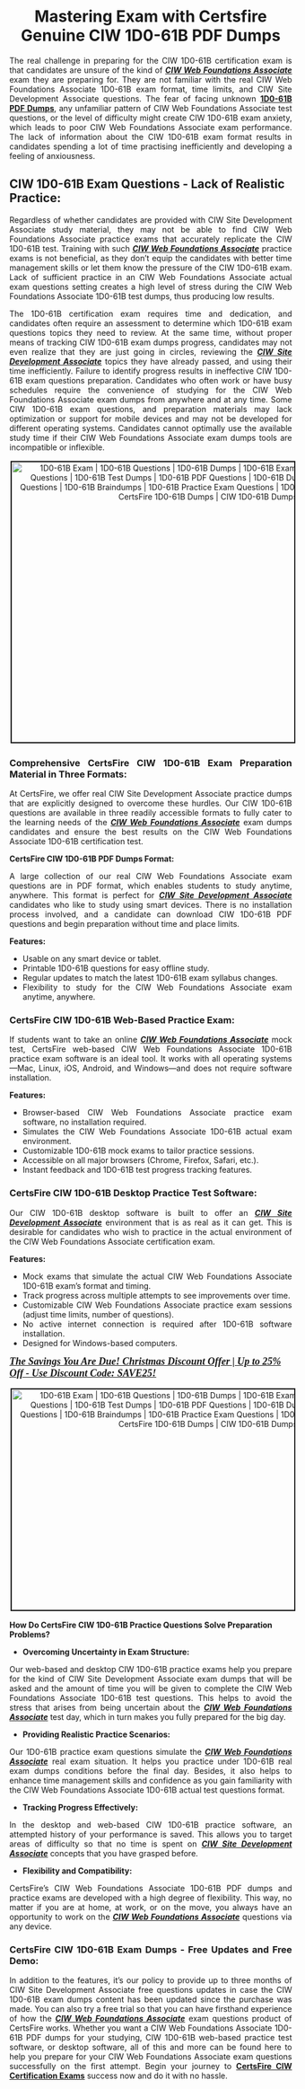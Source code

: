 <h1 style="text-align: center;"><strong>Mastering Exam with Certsfire Genuine CIW 1D0-61B PDF Dumps</strong></h1>

<p style="text-align: justify;">The real challenge in preparing for the CIW 1D0-61B certification exam is that candidates are unsure of the kind of <u><em><strong>CIW Web Foundations Associate</strong></em></u> exam they are preparing for. They are not familiar with the real CIW Web Foundations Associate 1D0-61B exam format, time limits, and CIW Site Development Associate questions. The fear of facing unknown <strong><a href="https://www.certsfire.com/ciw/1d0-61b/prep">1D0-61B PDF Dumps</a></strong>, any unfamiliar pattern of CIW Web Foundations Associate test questions, or the level of difficulty might create CIW 1D0-61B exam anxiety, which leads to poor CIW Web Foundations Associate exam performance. The lack of information about the CIW 1D0-61B exam format results in candidates spending a lot of time practising inefficiently and developing a feeling of anxiousness.</p>

<h2><strong>CIW 1D0-61B Exam Questions - Lack of Realistic Practice:</strong></h2>

<p style="text-align: justify;">Regardless of whether candidates are provided with CIW Site Development Associate study material, they may not be able to find CIW Web Foundations Associate practice exams that accurately replicate the CIW 1D0-61B test. Training with such <u><em><strong>CIW Web Foundations Associate</strong></em></u> practice exams is not beneficial, as they don’t equip the candidates with better time management skills or let them know the pressure of the CIW 1D0-61B exam. Lack of sufficient practice in an CIW Web Foundations Associate actual exam questions setting creates a high level of stress during the CIW Web Foundations Associate 1D0-61B test dumps, thus producing low results.</p>

<p style="text-align: justify;">The 1D0-61B certification exam requires time and dedication, and candidates often require an assessment to determine which 1D0-61B exam questions topics they need to review. At the same time, without proper means of tracking CIW 1D0-61B exam dumps progress, candidates may not even realize that they are just going in circles, reviewing the <u><em><strong>CIW Site Development Associate</strong></em></u> topics they have already passed, and using their time inefficiently. Failure to identify progress results in ineffective CIW 1D0-61B exam questions preparation. Candidates who often work or have busy schedules require the convenience of studying for the CIW Web Foundations Associate exam dumps from anywhere and at any time. Some CIW 1D0-61B exam questions, and preparation materials may lack optimization or support for mobile devices and may not be developed for different operating systems. Candidates cannot optimally use the available study time if their CIW Web Foundations Associate exam dumps tools are incompatible or inflexible.</p>

<p style="text-align: center;"><img alt="1D0-61B Exam | 1D0-61B Questions | 1D0-61B Dumps | 1D0-61B Exam Dumps | 1D0-61B Exam Questions | 1D0-61B Test Dumps | 1D0-61B PDF Questions | 1D0-61B Dumps PDF | 1D0-61B Test Questions | 1D0-61B Braindumps | 1D0-61B Practice Exam Questions | 1D0-61B Exam PDF Questions | CertsFire 1D0-61B Dumps | CIW 1D0-61B Dumps" src="https://i.ibb.co/BnqYhq5/christmas1.jpg" style="width: 700px; height: 499px; border-width: 2px; border-style: solid; margin: 2px;" /></p>

<h3 style="text-align: justify;"><strong>Comprehensive CertsFire CIW 1D0-61B Exam Preparation Material in Three Formats:</strong></h3>

<p style="text-align: justify;">At CertsFire, we offer real CIW Site Development Associate practice dumps that are explicitly designed to overcome these hurdles. Our CIW 1D0-61B questions are available in three readily accessible formats to fully cater to the learning needs of the <u><em><strong>CIW Web Foundations Associate</strong></em></u> exam dumps candidates and ensure the best results on the CIW Web Foundations Associate 1D0-61B certification test.</p>

<p style="text-align: justify;"><strong>CertsFire CIW 1D0-61B PDF Dumps Format:</strong></p>

<p style="text-align: justify;">A large collection of our real CIW Web Foundations Associate exam questions are in PDF format, which enables students to study anytime, anywhere. This format is perfect for <u><em><strong>CIW Site Development Associate</strong></em></u> candidates who like to study using smart devices. There is no installation process involved, and a candidate can download CIW 1D0-61B PDF questions and begin preparation without time and place limits.</p>

<p style="text-align: justify;"><strong>Features:</strong></p>

<ul>
	<li style="text-align: justify;">Usable on any smart device or tablet.</li>
	<li style="text-align: justify;">Printable 1D0-61B questions for easy offline study.</li>
	<li style="text-align: justify;">Regular updates to match the latest 1D0-61B exam syllabus changes.</li>
	<li style="text-align: justify;">Flexibility to study for the CIW Web Foundations Associate exam anytime, anywhere.</li>
</ul>

<h3><strong>CertsFire CIW 1D0-61B Web-Based Practice Exam:</strong></h3>

<p style="text-align: justify;">If students want to take an online <u><em><strong>CIW Web Foundations Associate</strong></em></u> mock test, CertsFire web-based CIW Web Foundations Associate 1D0-61B practice exam software is an ideal tool. It works with all operating systems—Mac, Linux, iOS, Android, and Windows—and does not require software installation.</p>

<p style="text-align: justify;"><strong>Features:</strong></p>

<ul>
	<li style="text-align: justify;">Browser-based CIW Web Foundations Associate practice exam software, no installation required.</li>
	<li style="text-align: justify;">Simulates the CIW Web Foundations Associate 1D0-61B actual exam environment.</li>
	<li style="text-align: justify;">Customizable 1D0-61B mock exams to tailor practice sessions.</li>
	<li style="text-align: justify;">Accessible on all major browsers (Chrome, Firefox, Safari, etc.).</li>
	<li style="text-align: justify;">Instant feedback and 1D0-61B test progress tracking features.</li>
</ul>

<h3><strong>CertsFire CIW 1D0-61B Desktop Practice Test Software:</strong></h3>

<p style="text-align: justify;">Our CIW 1D0-61B desktop software is built to offer an <em><u><strong>CIW Site Development Associate</strong></u></em> environment that is as real as it can get. This is desirable for candidates who wish to practice in the actual environment of the CIW Web Foundations Associate certification exam.</p>

<p style="text-align: justify;"><strong>Features:</strong></p>

<ul>
	<li style="text-align: justify;">Mock exams that simulate the actual CIW Web Foundations Associate 1D0-61B exam’s format and timing.</li>
	<li style="text-align: justify;">Track progress across multiple attempts to see improvements over time.</li>
	<li style="text-align: justify;">Customizable CIW Web Foundations Associate practice exam sessions (adjust time limits, number of questions).</li>
	<li style="text-align: justify;">No active internet connection is required after 1D0-61B software installation.</li>
	<li style="text-align: justify;">Designed for Windows-based computers.</li>
</ul>

<p><span style="color:#Black;display:block;"><span style="font-size:18px;"><u><em><strong><span style="font-family:Times New Roman,Times,serif;">The Savings You Are Due! Christmas Discount Offer | Up to 25% Off - Use Discount Code: SAVE25!</span></strong></em></u></span></span></p>

<p style="text-align: center;"><img alt="1D0-61B Exam | 1D0-61B Questions | 1D0-61B Dumps | 1D0-61B Exam Dumps | 1D0-61B Exam Questions | 1D0-61B Test Dumps | 1D0-61B PDF Questions | 1D0-61B Dumps PDF | 1D0-61B Test Questions | 1D0-61B Braindumps | 1D0-61B Practice Exam Questions | 1D0-61B Exam PDF Questions | CertsFire 1D0-61B Dumps | CIW 1D0-61B Dumps" src="https://i.ibb.co/NLxFtr0/christmas3.jpg" style="width: 700px; height: 393px; border-width: 2px; border-style: solid; margin: 2px;" /></p>

<p><strong>How Do CertsFire CIW 1D0-61B Practice Questions Solve Preparation Problems?</strong></p>

<ul>
	<li><strong>Overcoming Uncertainty in Exam Structure:</strong></li>
</ul>

<p style="text-align: justify;">Our web-based and desktop CIW 1D0-61B practice exams help you prepare for the kind of CIW Site Development Associate exam dumps that will be asked and the amount of time you will be given to complete the CIW Web Foundations Associate 1D0-61B test questions. This helps to avoid the stress that arises from being uncertain about the <u><em><strong>CIW Web Foundations Associate</strong></em></u> test day, which in turn makes you fully prepared for the big day.</p>

<ul>
	<li style="text-align: justify;"><strong>Providing Realistic Practice Scenarios:</strong></li>
</ul>

<p style="text-align: justify;">Our 1D0-61B practice exam questions simulate the <u><em><strong>CIW Web Foundations Associate</strong></em></u> real exam situation. It helps you practice under 1D0-61B real exam dumps conditions before the final day. Besides, it also helps to enhance time management skills and confidence as you gain familiarity with the CIW Web Foundations Associate 1D0-61B actual test questions format.</p>

<ul>
	<li style="text-align: justify;"><strong>Tracking Progress Effectively:</strong></li>
</ul>

<p style="text-align: justify;">In the desktop and web-based CIW 1D0-61B practice software, an attempted history of your performance is saved. This allows you to target areas of difficulty so that no time is spent on <u><strong><em>CIW Site Development Associate</em></strong></u> concepts that you have grasped before.</p>

<ul>
	<li style="text-align: justify;"><strong>Flexibility and Compatibility:</strong></li>
</ul>

<p style="text-align: justify;">CertsFire’s CIW Web Foundations Associate 1D0-61B PDF dumps and practice exams are developed with a high degree of flexibility. This way, no matter if you are at home, at work, or on the move, you always have an opportunity to work on the <u><em><strong>CIW Web Foundations Associate</strong></em></u> questions via any device.</p>

<h3 style="text-align: justify;"><strong>CertsFire CIW 1D0-61B Exam Dumps - Free Updates and Free Demo:</strong></h3>

<p style="text-align: justify;">In addition to the features, it’s our policy to provide up to three months of CIW Site Development Associate free questions updates in case the CIW 1D0-61B exam dumps content has been updated since the purchase was made. You can also try a free trial so that you can have firsthand experience of how the <u><em><strong>CIW Web Foundations Associate</strong></em></u> exam questions product of CertsFire works. Whether you want a CIW Web Foundations Associate 1D0-61B PDF dumps for your studying, CIW 1D0-61B web-based practice test software, or desktop software, all of this and more can be found here to help you prepare for your CIW Web Foundations Associate exam questions successfully on the first attempt. Begin your journey to <strong><a href="https://www.certsfire.com/exams/ciw">CertsFire CIW Certification Exams</a></strong> success now and do it with no hassle.</p>
